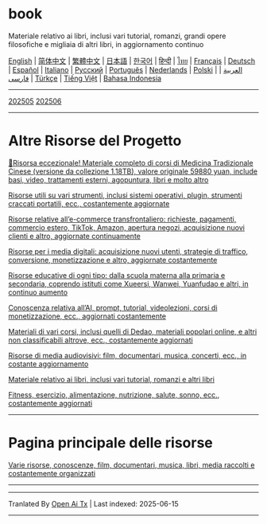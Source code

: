# book
Materiale relativo ai libri, inclusi vari tutorial, romanzi, grandi opere filosofiche e migliaia di altri libri, in aggiornamento continuo

[English](https://openaitx.github.io/view.html?user=mswnlz&project=book&lang=en) | [简体中文](https://openaitx.github.io/view.html?user=mswnlz&project=book&lang=zh-CN) | [繁體中文](https://openaitx.github.io/view.html?user=mswnlz&project=book&lang=zh-TW) | [日本語](https://openaitx.github.io/view.html?user=mswnlz&project=book&lang=ja) | [한국어](https://openaitx.github.io/view.html?user=mswnlz&project=book&lang=ko) | [हिन्दी](https://openaitx.github.io/view.html?user=mswnlz&project=book&lang=hi) | [ไทย](https://openaitx.github.io/view.html?user=mswnlz&project=book&lang=th) | [Français](https://openaitx.github.io/view.html?user=mswnlz&project=book&lang=fr) | [Deutsch](https://openaitx.github.io/view.html?user=mswnlz&project=book&lang=de) | [Español](https://openaitx.github.io/view.html?user=mswnlz&project=book&lang=es) | [Italiano](https://openaitx.github.io/view.html?user=mswnlz&project=book&lang=it) | [Русский](https://openaitx.github.io/view.html?user=mswnlz&project=book&lang=ru) | [Português](https://openaitx.github.io/view.html?user=mswnlz&project=book&lang=pt) | [Nederlands](https://openaitx.github.io/view.html?user=mswnlz&project=book&lang=nl) | [Polski](https://openaitx.github.io/view.html?user=mswnlz&project=book&lang=pl) | [العربية](https://openaitx.github.io/view.html?user=mswnlz&project=book&lang=ar) | [فارسی](https://openaitx.github.io/view.html?user=mswnlz&project=book&lang=fa) | [Türkçe](https://openaitx.github.io/view.html?user=mswnlz&project=book&lang=tr) | [Tiếng Việt](https://openaitx.github.io/view.html?user=mswnlz&project=book&lang=vi) | [Bahasa Indonesia](https://openaitx.github.io/view.html?user=mswnlz&project=book&lang=id)

----------------
[202505](https://raw.githubusercontent.com/mswnlz/book/main/202505.md)
[202506](https://raw.githubusercontent.com/mswnlz/book/main/202506.md)


---------------
# Altre Risorse del Progetto

[🎁Risorsa eccezionale! Materiale completo di corsi di Medicina Tradizionale Cinese (versione da collezione 1.18TB), valore originale 59880 yuan, include basi, video, trattamenti esterni, agopuntura, libri e molto altro](https://github.com/mswnlz/chinese-traditional)

[Risorse utili su vari strumenti, inclusi sistemi operativi, plugin, strumenti craccati portatili, ecc., costantemente aggiornate](https://github.com/mswnlz/tools)

[Risorse relative all’e-commerce transfrontaliero: richieste, pagamenti, commercio estero, TikTok, Amazon, apertura negozi, acquisizione nuovi clienti e altro, aggiornate continuamente](https://github.com/mswnlz/cross-border)

[Risorse per i media digitali: acquisizione nuovi utenti, strategie di traffico, conversione, monetizzazione e altro, aggiornate costantemente](https://github.com/mswnlz/self-media)

[Risorse educative di ogni tipo: dalla scuola materna alla primaria e secondaria, coprendo istituti come Xueersi, Wanwei, Yuanfudao e altri, in continuo aumento](https://github.com/mswnlz/edu-knowlege)

[Conoscenza relativa all’AI, prompt, tutorial, videolezioni, corsi di monetizzazione, ecc., aggiornati costantemente](https://github.com/mswnlz/AIknowledge)

[Materiali di vari corsi, inclusi quelli di Dedao, materiali popolari online, e altri non classificabili altrove, ecc., costantemente aggiornati](https://github.com/mswnlz/curriculum)

[Risorse di media audiovisivi: film, documentari, musica, concerti, ecc., in costante aggiornamento](https://github.com/mswnlz/movies)

[Materiale relativo ai libri, inclusi vari tutorial, romanzi e altri libri](https://github.com/mswnlz/book)

[Fitness, esercizio, alimentazione, nutrizione, salute, sonno, ecc., costantemente aggiornati](https://github.com/mswnlz/healthy)

---------------

# Pagina principale delle risorse
[Varie risorse, conoscenze, film, documentari, musica, libri, media raccolti e costantemente organizzati](https://github.com/mswnlz)

---------------

---

Tranlated By [Open Ai Tx](https://github.com/OpenAiTx/OpenAiTx) | Last indexed: 2025-06-15

---